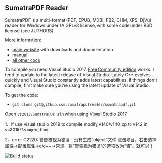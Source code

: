 ## SumatraPDF Reader

SumatraPDF is a multi-format (PDF, EPUB, MOBI, FB2, CHM, XPS, DjVu) reader
for Windows under (A)GPLv3 license, with some code under BSD license (see
AUTHORS).

More information:
* [main website](http://www.sumatrapdfreader.org) with downloads and documentation
* [manual](https://www.sumatrapdfreader.org/manual.html)
* [all other docs](https://www.sumatrapdfreader.org/docs/SumatraPDF-documentation-fed36a5624d443fe9f7be0e410ecd715.html)

To compile you need Visual Studio 2017. [Free Community edition](https://www.visualstudio.com/vs/community/) works.
I tend to update to the latest release of Visual Studio. Lately C++ evolves quickly
and Visual Studio constantly adds latest capabilities. If things don't compile,
first make sure you're using the latest update of Visual Studio.

To get the code:
* `git clone git@github.com:sumatrapdfreader/sumatrapdf.git`

Open `vs2017/SumatraPDF.sln` when using Visual Studio 2017


1、if use visual studio 2019 to compile
modify v140/v140_xp to v142 in vs2015/*.vcxproj files

2、error C2220: 警告被视为错误 - 没有生成“object”文件
点击项目，右击选择属性->配置属性->c/c++->常规，将“警告视为错误”的选项改为“否”。就可以！


[![Build status](https://ci.appveyor.com/api/projects/status/tesjtgmpy26uf8p7?svg=true)](https://ci.appveyor.com/project/kjk/sumatrapdf)
